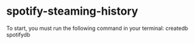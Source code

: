 # spotify-steaming-history
To start, you must run the following command in your terminal:
createdb spotifydb

